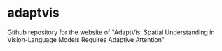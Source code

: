 # adaptvis
Github repository for the website of "AdaptVis: Spatial Understanding in Vision-Language Models Requires Adaptive Attention"
